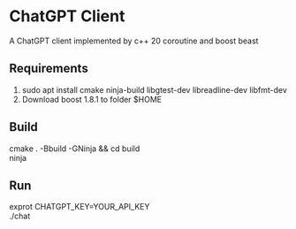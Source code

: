 # ChatGPT Client
A ChatGPT client implemented by c++ 20 coroutine and boost beast

## Requirements
1. sudo apt install cmake ninja-build libgtest-dev libreadline-dev libfmt-dev
2. Download boost 1.8.1 to folder $HOME 

## Build
cmake . -Bbuild -GNinja && cd build  
ninja

## Run
exprot CHATGPT_KEY=YOUR_API_KEY  
./chat
